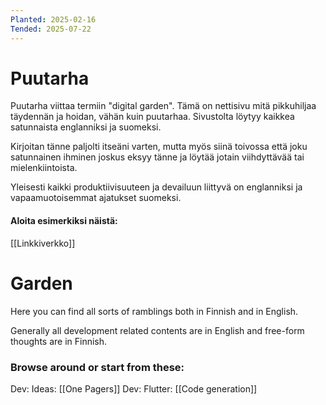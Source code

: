 ```yaml
---
Planted: 2025-02-16
Tended: 2025-07-22
---
```

# Puutarha

Puutarha viittaa termiin "digital garden". Tämä on nettisivu mitä pikkuhiljaa täydennän ja hoidan, vähän kuin puutarhaa. Sivustolta löytyy kaikkea satunnaista englanniksi ja suomeksi.

Kirjoitan tänne paljolti itseäni varten, mutta myös siinä toivossa että joku satunnainen ihminen joskus eksyy tänne ja löytää jotain viihdyttävää tai mielenkiintoista.

Yleisesti kaikki produktiivisuuteen ja devailuun liittyvä on englanniksi ja vapaamuotoisemmat ajatukset suomeksi.

#### Aloita esimerkiksi näistä:

[[Linkkiverkko]]


# Garden

Here you can find all sorts of ramblings both in Finnish and in English.

Generally all development related contents are in English and free-form thoughts are in Finnish.

### Browse around or start from these:

Dev: Ideas: [[One Pagers]]
Dev: Flutter: [[Code generation]]